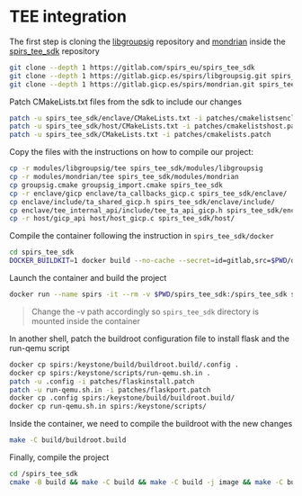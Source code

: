 # TEE integration
The first step is cloning the
[libgroupsig](https://gitlab.gicp.es/spirs/libgroupsig.git) repository and
[mondrian](https://gitlab.gicp.es/spirs/mondrian.git)
inside the [spirs_tee_sdk](https://gitlab.com/spirs_eu/spirs_tee_sdk) repository

```bash
git clone --depth 1 https://gitlab.com/spirs_eu/spirs_tee_sdk
git clone --depth 1 https://gitlab.gicp.es/spirs/libgroupsig.git spirs_tee_sdk/modules/libgroupsig
git clone --depth 1 https://gitlab.gicp.es/spirs/mondrian.git spirs_tee_sdk/modules/mondrian
```

Patch CMakeLists.txt files from the sdk to include our changes

```bash
patch -u spirs_tee_sdk/enclave/CMakeLists.txt -i patches/cmakelistsenclave.patch
patch -u spirs_tee_sdk/host/CMakeLists.txt -i patches/cmakelistshost.patch
patch -u spirs_tee_sdk/CMakeLists.txt -i patches/cmakelists.patch
```

Copy the files with the instructions on how to compile our project:

```bash
cp -r modules/libgroupsig/tee spirs_tee_sdk/modules/libgroupsig
cp -r modules/mondrian/tee spirs_tee_sdk/modules/mondrian
cp groupsig.cmake groupsig_import.cmake spirs_tee_sdk
cp -r enclave/gicp enclave/ta_callbacks_gicp.c spirs_tee_sdk/enclave/
cp enclave/include/ta_shared_gicp.h spirs_tee_sdk/enclave/include/
cp enclave/tee_internal_api/include/tee_ta_api_gicp.h spirs_tee_sdk/enclave/tee_internal_api/include/
cp -r host/gicp_api host/host_gicp.c spirs_tee_sdk/host/
```

Compile the container following the instruction in `spirs_tee_sdk/docker`

```bash
cd spirs_tee_sdk
DOCKER_BUILDKIT=1 docker build --no-cache --secret=id=gitlab,src=$PWD/docker/token -f docker/Dockerfile -t spirs_keystone:22.04 .
```

Launch the container and build the project

```bash
docker run --name spirs -it --rm -v $PWD/spirs_tee_sdk:/spirs_tee_sdk spirs_keystone:22.04
```

> Change the -v path accordingly so `spirs_tee_sdk` directory is mounted inside the container

In another shell, patch the buildroot configuration file to install flask and the run-qemu script

```bash
docker cp spirs:/keystone/build/buildroot.build/.config .
docker cp spirs:/keystone/scripts/run-qemu.sh.in .
patch -u .config -i patches/flaskinstall.patch
patch -u run-qemu.sh.in -i patches/flaskport.patch
docker cp .config spirs:/keystone/build/buildroot.build/
docker cp run-qemu.sh.in spirs:/keystone/scripts/
```

Inside the container, we need to compile the buildroot with the new changes

```bash
make -C build/buildroot.build
```

Finally, compile the project

```bash
cd /spirs_tee_sdk
cmake -B build && make -C build && make -C build -j image && make -C build -j qemu
```
